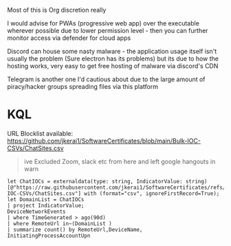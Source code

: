 Most of this is Org discretion really

I would advise for PWAs (progressive web app) over the executable wherever possible due to lower permission level - then you can further monitor access via defender for cloud apps

Discord can house some nasty malware - the application usage itself isn't usually the problem (Sure electron has its problems) but its due to how the hosting works, very easy to get free hosting of malware via discord's CDN

Telegram is another one I'd cautious about due to the large amount of piracy/hacker groups spreading files via this platform


# KQL

URL Blocklist available: https://github.com/jkerai1/SoftwareCertificates/blob/main/Bulk-IOC-CSVs/ChatSites.csv  
> ive Excluded Zoom, slack etc from here and left google hangouts in warn  

```
let ChatIOCs = externaldata(type: string, IndicatorValue: string)[@"https://raw.githubusercontent.com/jkerai1/SoftwareCertificates/refs/heads/main/Bulk-IOC-CSVs/ChatSites.csv"] with (format="csv", ignoreFirstRecord=True);
let DomainList = ChatIOCs
| project IndicatorValue;
DeviceNetworkEvents
| where TimeGenerated > ago(90d)
| where RemoteUrl in~(DomainList )
| summarize count() by RemoteUrl,DeviceName, InitiatingProcessAccountUpn

```
